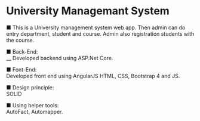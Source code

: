 # University Managemant System
■ This is a University management system web app. Then admin can do entry department, student and course. Admin also registration students with the course.

■ Back-End:<br />
__ Developed backend using ASP.Net Core.

■ Font-End:<br />
Developed front end using AngularJS HTML, CSS, Bootstrap 4 and JS.

■ Design principle:<br />
SOLID

■ Using helper tools:<br />
AutoFact, Automapper.
